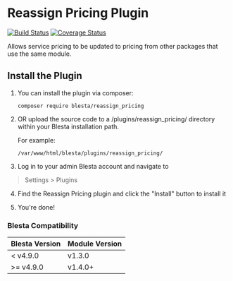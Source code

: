 # Reassign Pricing Plugin

[![Build Status](https://travis-ci.org/blesta/plugin-reassign_pricing.svg?branch=master)](https://travis-ci.org/blesta/plugin-reassign_pricing) [![Coverage Status](https://coveralls.io/repos/github/blesta/plugin-reassign_pricing/badge.svg?branch=master)](https://coveralls.io/github/blesta/plugin-reassign_pricing?branch=master)

Allows service pricing to be updated to pricing from other packages that use the same module.

## Install the Plugin

1. You can install the plugin via composer:

    ```
    composer require blesta/reassign_pricing
    ```

2. OR upload the source code to a /plugins/reassign_pricing/ directory within
your Blesta installation path.

    For example:

    ```
    /var/www/html/blesta/plugins/reassign_pricing/
    ```

3. Log in to your admin Blesta account and navigate to
> Settings > Plugins

4. Find the Reassign Pricing plugin and click the "Install" button to install it

5. You're done!

### Blesta Compatibility

|Blesta Version|Module Version|
|--------------|--------------|
|< v4.9.0|v1.3.0|
|>= v4.9.0|v1.4.0+|
